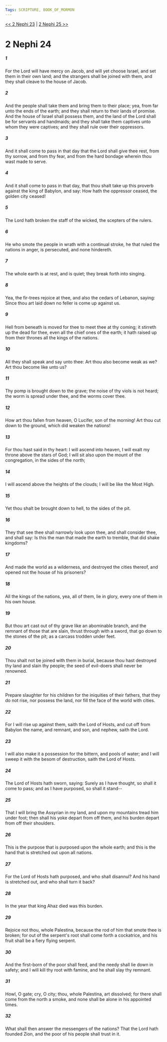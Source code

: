 ```yaml
---
Tags: SCRIPTURE, BOOK_OF_MORMON
---
```


[<< 2 Nephi 23](BOOK_OF_MORMON/02_2_Nephi/2_Nephi_23.md) | [2 Nephi 25 >>](BOOK_OF_MORMON/02_2_Nephi/2_Nephi_25.md)

# 2 Nephi 24

##### 1

For the Lord will have mercy on Jacob, and will yet choose Israel, and set them in their own land; and the strangers shall be joined with them, and they shall cleave to the house of Jacob.

##### 2

And the people shall take them and bring them to their place; yea, from far unto the ends of the earth; and they shall return to their lands of promise. And the house of Israel shall possess them, and the land of the Lord shall be for servants and handmaids; and they shall take them captives unto whom they were captives; and they shall rule over their oppressors.

##### 3

And it shall come to pass in that day that the Lord shall give thee rest, from thy sorrow, and from thy fear, and from the hard bondage wherein thou wast made to serve.

##### 4

And it shall come to pass in that day, that thou shalt take up this proverb against the king of Babylon, and say: How hath the oppressor ceased, the golden city ceased!

##### 5

The Lord hath broken the staff of the wicked, the scepters of the rulers.

##### 6

He who smote the people in wrath with a continual stroke, he that ruled the nations in anger, is persecuted, and none hindereth.

##### 7

The whole earth is at rest, and is quiet; they break forth into singing.

##### 8

Yea, the fir-trees rejoice at thee, and also the cedars of Lebanon, saying: Since thou art laid down no feller is come up against us.

##### 9

Hell from beneath is moved for thee to meet thee at thy coming; it stirreth up the dead for thee, even all the chief ones of the earth; it hath raised up from their thrones all the kings of the nations.

##### 10

All they shall speak and say unto thee: Art thou also become weak as we? Art thou become like unto us?

##### 11

Thy pomp is brought down to the grave; the noise of thy viols is not heard; the worm is spread under thee, and the worms cover thee.

##### 12

How art thou fallen from heaven, O Lucifer, son of the morning! Art thou cut down to the ground, which did weaken the nations!

##### 13

For thou hast said in thy heart: I will ascend into heaven, I will exalt my throne above the stars of God; I will sit also upon the mount of the congregation, in the sides of the north;

##### 14

I will ascend above the heights of the clouds; I will be like the Most High.

##### 15

Yet thou shalt be brought down to hell, to the sides of the pit.

##### 16

They that see thee shall narrowly look upon thee, and shall consider thee, and shall say: Is this the man that made the earth to tremble, that did shake kingdoms?

##### 17

And made the world as a wilderness, and destroyed the cities thereof, and opened not the house of his prisoners?

##### 18

All the kings of the nations, yea, all of them, lie in glory, every one of them in his own house.

##### 19

But thou art cast out of thy grave like an abominable branch, and the remnant of those that are slain, thrust through with a sword, that go down to the stones of the pit; as a carcass trodden under feet.

##### 20

Thou shalt not be joined with them in burial, because thou hast destroyed thy land and slain thy people; the seed of evil-doers shall never be renowned.

##### 21

Prepare slaughter for his children for the iniquities of their fathers, that they do not rise, nor possess the land, nor fill the face of the world with cities.

##### 22

For I will rise up against them, saith the Lord of Hosts, and cut off from Babylon the name, and remnant, and son, and nephew, saith the Lord.

##### 23

I will also make it a possession for the bittern, and pools of water; and I will sweep it with the besom of destruction, saith the Lord of Hosts.

##### 24

The Lord of Hosts hath sworn, saying: Surely as I have thought, so shall it come to pass; and as I have purposed, so shall it stand--

##### 25

That I will bring the Assyrian in my land, and upon my mountains tread him under foot; then shall his yoke depart from off them, and his burden depart from off their shoulders.

##### 26

This is the purpose that is purposed upon the whole earth; and this is the hand that is stretched out upon all nations.

##### 27

For the Lord of Hosts hath purposed, and who shall disannul? And his hand is stretched out, and who shall turn it back?

##### 28

In the year that king Ahaz died was this burden.

##### 29

Rejoice not thou, whole Palestina, because the rod of him that smote thee is broken; for out of the serpent's root shall come forth a cockatrice, and his fruit shall be a fiery flying serpent.

##### 30

And the first-born of the poor shall feed, and the needy shall lie down in safety; and I will kill thy root with famine, and he shall slay thy remnant.

##### 31

Howl, O gate; cry, O city; thou, whole Palestina, art dissolved; for there shall come from the north a smoke, and none shall be alone in his appointed times.

##### 32

What shall then answer the messengers of the nations? That the Lord hath founded Zion, and the poor of his people shall trust in it.
